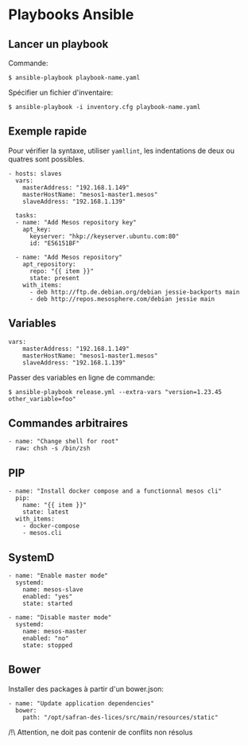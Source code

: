 # Playbooks Ansible

## Lancer un playbook

Commande:

    $ ansible-playbook playbook-name.yaml
    
Spécifier un fichier d'inventaire:
    
    $ ansible-playbook -i inventory.cfg playbook-name.yaml

## Exemple rapide 

Pour vérifier la syntaxe, utiliser `yamllint`, les indentations de deux ou quatres sont possibles.

    - hosts: slaves
      vars:
        masterAddress: "192.168.1.149"
        masterHostName: "mesos1-master1.mesos"
        slaveAddress: "192.168.1.139"
    
      tasks:
      - name: "Add Mesos repository key"
        apt_key:
          keyserver: "hkp://keyserver.ubuntu.com:80"
          id: "E56151BF"
    
      - name: "Add Mesos repository"
        apt_repository:
          repo: "{{ item }}"
          state: present
        with_items:
          - deb http://ftp.de.debian.org/debian jessie-backports main
          - deb http://repos.mesosphere.com/debian jessie main

## Variables
    
    vars:
        masterAddress: "192.168.1.149"
        masterHostName: "mesos1-master1.mesos"
        slaveAddress: "192.168.1.139"

Passer des variables en ligne de commande:

    $ ansible-playbook release.yml --extra-vars "version=1.23.45 other_variable=foo"


## Commandes arbitraires

    - name: "Change shell for root"
      raw: chsh -s /bin/zsh

## PIP

    - name: "Install docker compose and a functionnal mesos cli"
      pip:
        name: "{{ item }}"
        state: latest
      with_items:
        - docker-compose
        - mesos.cli
        
## SystemD
  
    - name: "Enable master mode"
      systemd:
        name: mesos-slave
        enabled: "yes"
        state: started
  
    - name: "Disable master mode"
      systemd:
        name: mesos-master
        enabled: "no"
        state: stopped

## Bower

Installer des packages à partir d'un bower.json:
          
    - name: "Update application dependencies"
      bower:
        path: "/opt/safran-des-lices/src/main/resources/static"
        
/!\ Attention, ne doit pas contenir de conflits non résolus        